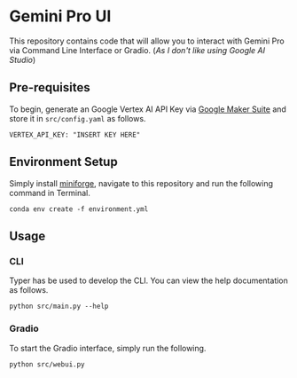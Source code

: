 # Gemini Pro UI

This repository contains code that will allow you to interact with Gemini Pro via Command Line Interface or Gradio.
(*As I don't like using Google AI Studio*)

## Pre-requisites
To begin, generate an Google Vertex AI API Key via [Google Maker Suite](https://makersuite.google.com/app/apikey) and store it in `src/config.yaml` as follows.

```
VERTEX_API_KEY: "INSERT KEY HERE"
```

## Environment Setup
Simply install [miniforge](https://github.com/conda-forge/miniforge), navigate to this repository and run the following command in Terminal.
```
conda env create -f environment.yml
```

## Usage
### CLI
Typer has be used to develop the CLI. You can view the help documentation as follows.
```
python src/main.py --help
```

### Gradio
To start the Gradio interface, simply run the following.
```
python src/webui.py
```

